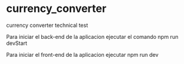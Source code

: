 # currency_converter
currency converter technical test

Para iniciar el back-end de la aplicacion ejecutar el comando npm run devStart

Para iniciar el front-end de la aplicacion ejecutar npm run dev

